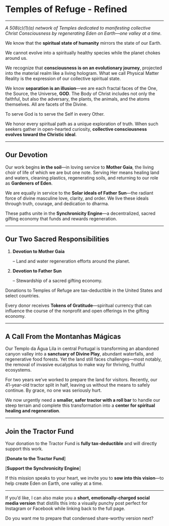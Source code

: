 # Temples of Refuge - Refined

---

*A 508(c)(1)(a) network of Temples dedicated to manifesting collective Christ Consciousness by regenerating Eden on Earth—one valley at a time.*

We know that the **spiritual state of humanity** mirrors the state of our Earth.

We cannot evolve into a spiritually healthy species while the planet chokes around us.

We recognize that **consciousness is on an evolutionary journey**, projected into the material realm like a living hologram. What we call Physical Matter Reality is the expression of our collective spiritual state.

We know **separation is an illusion**—we are each fractal faces of the One, the Source, the Universe, **GOD**. The Body of Christ includes not only the faithful, but also the adversary, the plants, the animals, and the atoms themselves. All are facets of the Divine.

To serve God is to serve the Self in every Other.

We honor every spiritual path as a unique exploration of truth. When such seekers gather in open-hearted curiosity, **collective consciousness evolves toward the Christic ideal**.

---

## **Our Devotion**

Our work begins **in the soil**—in loving service to **Mother Gaia**, the living choir of life of which we are but one note. Serving Her means healing land and waters, cleaning plastics, regenerating soils, and returning to our role as **Gardeners of Eden**.

We are equally in service to the **Solar ideals of Father Sun**—the radiant force of divine masculine love, clarity, and order. We live these ideals through truth, courage, and dedication to dharma.

These paths unite in the **Synchronicity Engine**—a decentralized, sacred gifting economy that funds and rewards regeneration.

---

## **Our Two Sacred Responsibilities**

1. **Devotion to Mother Gaia**
    
    – Land and water regeneration efforts around the planet.
    
2. **Devotion to Father Sun**
    
    – Stewardship of a sacred gifting economy.
    

Donations to Temples of Refuge are tax-deductible in the United States and select countries.

Every donor receives **Tokens of Gratitude**—spiritual currency that can influence the course of the nonprofit and open offerings in the gifting economy.

---

## **A Call From the Montanhas Mágicas**

Our Templo da Água Lila in central Portugal is transforming an abandoned canyon valley into a **sanctuary of Divine Play**, abundant waterfalls, and regenerative food forests. Yet the land still faces challenges—most notably, the removal of invasive eucalyptus to make way for thriving, fruitful ecosystems.

For two years we’ve worked to prepare the land for visitors. Recently, our 41-year-old tractor split in half, leaving us without the means to safely continue. By grace, no one was seriously hurt.

We now urgently need a **smaller, safer tractor with a roll bar** to handle our steep terrain and complete this transformation into a **center for spiritual healing and regeneration**.

---

## **Join the Tractor Fund**

Your donation to the Tractor Fund is **fully tax-deductible** and will directly support this work.

[**Donate to the Tractor Fund**]

[**Support the Synchronicity Engine**]

If this mission speaks to your heart, we invite you to **sow into this vision**—to help create Eden on Earth, one valley at a time.

---

If you’d like, I can also make you a **short, emotionally-charged social media version** that distills this into a visually punchy post perfect for Instagram or Facebook while linking back to the full page.

Do you want me to prepare that condensed share-worthy version next?